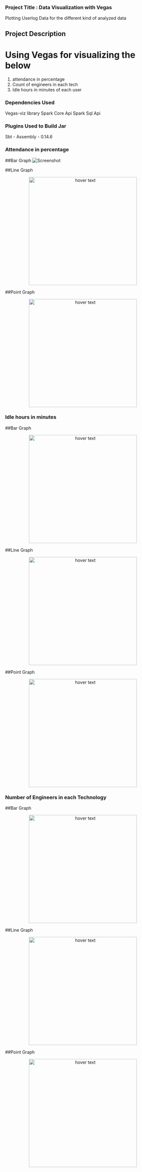 ### Project Title : Data Visualization with Vegas
Plotting Userlog Data for the different kind of analyzed data

## Project Description
# Using Vegas for visualizing the below 
1. attendance in percentage
2. Count of engineers in each tech
3. Idle hours in minutes of each user

### Dependencies Used
Vegas-viz library
Spark Core Api
Spark Sql Api

### Plugins Used to Build Jar
Sbt - Assembly  - 0.14.6

### Attendance in percentage 
##Bar Graph
![Screenshot](download.png)

##Line Graph
<p align="center">
  <img src="/home/cheluvesha/Downloads/download (1).png" width="350" title="hover text">
</p>

##Point Graph 
<p align="center">
  <img src="/home/cheluvesha/Downloads/download (2).png" width="350" title="hover text">
</p>

### Idle hours in minutes
##Bar Graph
<p align="center">
  <img src="/home/cheluvesha/Downloads/download (5).png" width="350" title="hover text">
</p>

##Line Graph
<p align="center">
  <img src="/home/cheluvesha/Downloads/download (4).png" width="350" title="hover text">
</p>

##Point Graph 
<p align="center">
  <img src="/home/cheluvesha/Downloads/download (3).png" width="350" title="hover text">
</p>

### Number of Engineers in each Technology
##Bar Graph
<p align="center">
  <img src="/home/cheluvesha/Downloads/download (7).png" width="350" title="hover text">
</p>

##Line Graph
<p align="center">
  <img src="/home/cheluvesha/Downloads/download (6).png" width="350" title="hover text">
</p>

##Point Graph 
<p align="center">
  <img src="/home/cheluvesha/Downloads/download (8).png" width="350" title="hover text">
</p>
